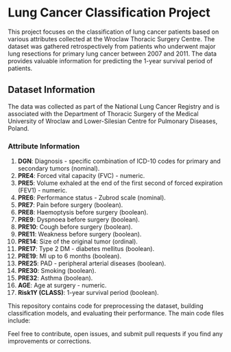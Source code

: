 # Lung Cancer Classification Project

This project focuses on the classification of lung cancer patients based on various attributes collected at the Wroclaw Thoracic Surgery Centre. The dataset was gathered retrospectively from patients who underwent major lung resections for primary lung cancer between 2007 and 2011. The data provides valuable information for predicting the 1-year survival period of patients.

## Dataset Information

The data was collected as part of the National Lung Cancer Registry and is associated with the Department of Thoracic Surgery of the Medical University of Wroclaw and Lower-Silesian Centre for Pulmonary Diseases, Poland.

### Attribute Information

1. **DGN**: Diagnosis - specific combination of ICD-10 codes for primary and secondary tumors (nominal).
2. **PRE4**: Forced vital capacity (FVC) - numeric.
3. **PRE5**: Volume exhaled at the end of the first second of forced expiration (FEV1) - numeric.
4. **PRE6**: Performance status - Zubrod scale (nominal).
5. **PRE7**: Pain before surgery (boolean).
6. **PRE8**: Haemoptysis before surgery (boolean).
7. **PRE9**: Dyspnoea before surgery (boolean).
8. **PRE10**: Cough before surgery (boolean).
9. **PRE11**: Weakness before surgery (boolean).
10. **PRE14**: Size of the original tumor (ordinal).
11. **PRE17**: Type 2 DM - diabetes mellitus (boolean).
12. **PRE19**: MI up to 6 months (boolean).
13. **PRE25**: PAD - peripheral arterial diseases (boolean).
14. **PRE30**: Smoking (boolean).
15. **PRE32**: Asthma (boolean).
16. **AGE**: Age at surgery - numeric.
17. **Risk1Y (CLASS)**: 1-year survival period (boolean).

This repository contains code for preprocessing the dataset, building classification models, and evaluating their performance. The main code files include:

Feel free to contribute, open issues, and submit pull requests if you find any improvements or corrections.

